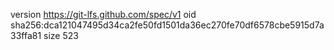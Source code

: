 version https://git-lfs.github.com/spec/v1
oid sha256:dca121047495d34ca2fe50fd1501da36ec270fe70df6578cbe5915d7a33ffa81
size 523
